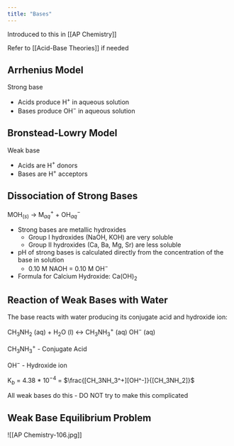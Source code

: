 ```yaml
---
title: "Bases"
---
```


Introduced to this in [[AP Chemistry]]

Refer to [[Acid-Base Theories]] if needed
## Arrhenius Model

Strong base

- Acids produce H$^+$ in aqueous solution
- Bases produce OH$^-$ in aqueous solution

## Bronstead-Lowry Model

Weak base

- Acids are H$^+$ donors
- Bases are H$^+$ acceptors

## Dissociation of Strong Bases

MOH$_{(s)}$ $\rightarrow$ M$^+_{aq}$ + OH$^-_{aq}$

- Strong bases are metallic hydroxides
	- Group I hydroxides (NaOH, KOH) are very soluble
	- Group II hydroxides (Ca, Ba, Mg, Sr) are less soluble
- pH of strong bases is calculated directly from the concentration of the base in solution
	- 0.10 M NAOH = 0.10 M OH$^-$
- Formula for Calcium Hydroxide: Ca(OH)$_2$ 

## Reaction of Weak Bases with Water

The base reacts with water producing its conjugate acid and hydroxide ion:

CH$_3$NH$_2$ (aq) + H$_2$O (l) $\leftrightarrow$ CH$_3$NH$_3^+$ (aq) OH$^-$ (aq)

CH$_3$NH$_3^+$ - Conjugate Acid

OH$^-$ - Hydroxide ion

K$_b$ = 4.38 * 10$^{-4}$ = $\frac{[CH_3NH_3^+][OH^-]}{[CH_3NH_2]}$ 

All weak bases do this - DO NOT try to make this complicated

## Weak Base Equilibrium Problem

![[AP Chemistry-106.jpg]]



